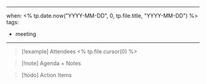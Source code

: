 
---
when: <% tp.date.now("YYYY-MM-DD", 0, tp.file.title, "YYYY-MM-DD") %>
tags:
  - meeting
---

> [!example] Attendees
> <% tp.file.cursor(0) %>

> [!note] Agenda + Notes
> 

> [!todo] Action Items

